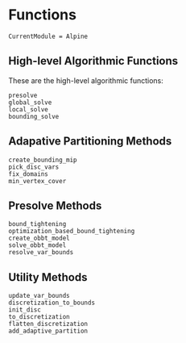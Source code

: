 # Functions

```@meta
CurrentModule = Alpine
```

## High-level Algorithmic Functions
These are the high-level algorithmic functions:
```@docs
presolve
global_solve
local_solve
bounding_solve
```

## Adapative Partitioning Methods
```@docs
create_bounding_mip
pick_disc_vars
fix_domains
min_vertex_cover
```

## Presolve Methods
```@docs
bound_tightening
optimization_based_bound_tightening
create_obbt_model
solve_obbt_model
resolve_var_bounds
```

## Utility Methods
```@docs
update_var_bounds
discretization_to_bounds
init_disc
to_discretization
flatten_discretization
add_adaptive_partition
```
